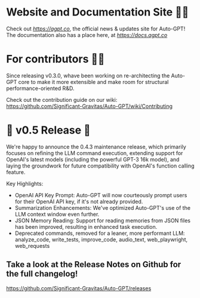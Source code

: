 # Website and Documentation Site 📰📖
Check out *https://agpt.co*, the official news & updates site for Auto-GPT!
The documentation also has a place here, at *https://docs.agpt.co*

# For contributors 👷🏼
Since releasing v0.3.0, whave been working on re-architecting the Auto-GPT core to make it more extensible and make room for structural performance-oriented R&D.

Check out the contribution guide on our wiki:
https://github.com/Significant-Gravitas/Auto-GPT/wiki/Contributing

# 🚀 v0.5 Release 🚀
We're happy to announce the 0.4.3 maintenance release, which primarily focuses on refining the LLM command execution,
extending support for OpenAI's latest models (including the powerful GPT-3 16k model), and laying the groundwork 
for future compatibility with OpenAI's function calling feature.

Key Highlights:
- OpenAI API Key Prompt: Auto-GPT will now courteously prompt users for their OpenAI API key, if it's not already provided.
- Summarization Enhancements: We've optimized Auto-GPT's use of the LLM context window even further.
- JSON Memory Reading: Support for reading memories from JSON files has been improved, resulting in enhanced task execution.
- Deprecated commands, removed for a leaner, more performant LLM: analyze_code, write_tests, improve_code, audio_text, web_playwright, web_requests
## Take a look at the Release Notes on Github for the full changelog!
https://github.com/Significant-Gravitas/Auto-GPT/releases
